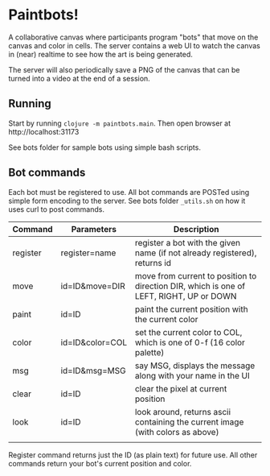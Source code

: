 # Paintbots!

A collaborative canvas where participants program "bots" that move on the canvas and color in cells.
The server contains a web UI to watch the canvas in (near) realtime to see how the art is being generated.

The server will also periodically save a PNG of the canvas that can be turned into a video at the end of
a session.

## Running

Start by running `clojure -m paintbots.main`. Then open browser at http://localhost:31173

See bots folder for sample bots using simple bash scripts.

## Bot commands

Each bot must be registered to use. All bot commands are POSTed using simple form encoding to
the server. See bots folder `_utils.sh` on how it uses curl to post commands.

| Command  | Parameters      | Description                                                                             |
|----------|-----------------|-----------------------------------------------------------------------------------------|
| register | register=name   | register a bot with the given name (if not already registered), returns id              |
| move     | id=ID&move=DIR  | move from current to position to direction DIR, which is one of LEFT, RIGHT, UP or DOWN |
| paint    | id=ID           | paint the current position with the current color                                       |
| color    | id=ID&color=COL | set the current color to COL, which is one of 0-f (16 color palette)                    |
| msg      | id=ID&msg=MSG   | say MSG, displays the message along with your name in the UI                            |
| clear    | id=ID           | clear the pixel at current position                                                     |
| look     | id=ID           | look around, returns ascii containing the current image (with colors as above)          |
|          |                 |                                                                                         |

Register command returns just the ID (as plain text) for future use. All other commands return your
bot's current position and color.
